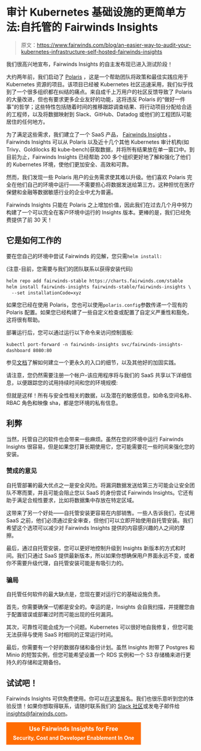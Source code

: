 # 审计 Kubernetes 基础设施的更简单方法:自托管的 Fairwinds Insights

> 原文：<https://www.fairwinds.com/blog/an-easier-way-to-audit-your-kubernetes-infrastructure-self-hosted-fairwinds-insights>

 我们很高兴地宣布，Fairwinds Insights 的自主发布现已进入测试阶段！

大约两年前，我们启动了 [Polaris](https://github.com/FairwindsOps/polaris) ，这是一个帮助团队将政策和最佳实践应用于 Kubernetes 资源的项目。该项目已经被 Kubernetes 社区迅速采用，我们似乎找到了一个很多组织都在纠结的痛点。来自成千上万用户的社区反馈导致了 Polaris 的大量改进，但也有要求更多企业友好的功能，这将违反 Polaris 的“做好一件事”的哲学；这些特性包括随着时间的推移跟踪调查结果、将行动项目分配给合适的工程师，以及将数据映射到 Slack、GitHub、Datadog 或他们的工程团队可能居住的任何地方。

为了满足这些需求，我们建立了一个 SaaS 产品， [Fairwinds Insights](https://www.fairwinds.com/insights) 。Fairwinds Insights 可以从 Polaris 以及近十几个其他 Kubernetes 审计机构(如 Trivy、Goldilocks 和 kube-bench)获取数据，并将所有结果放在单一窗口中。到目前为止，Fairwinds Insights 已经帮助 200 多个组织更好地了解和强化了他们的 Kubernetes 环境，使他们更加安全、高效和可靠。

然而，我们发现一些 Polaris 用户的业务需求使其难以升级。他们喜欢 Polaris 完全在他们自己的环境中运行——不需要担心将数据发送给第三方。这种担忧在医疗保健和金融等数据敏感行业的企业中尤为普遍。

Fairwinds Insights 只能在 Polaris 之上增加价值，因此我们在过去几个月中努力构建了一个可以完全在客户环境中运行的 Insights 版本。更棒的是，我们已经免费提供了前 30 天！

## 它是如何工作的

要在您自己的环境中尝试 Fairwinds 的见解，您只需`helm install:`

(注意-目前，您需要与我们的团队联系以获得安装代码)

```
helm repo add fairwinds-stable https://charts.fairwinds.com/stable
helm install fairwinds-insights fairwinds-stable/fairwinds-insights \
  --set installationCode=xyz
```

如果您已经在使用 Polaris，您也可以使用`polaris.config`参数传递一个现有的 Polaris 配置。如果您已经构建了一些自定义检查或配置了自定义严重性和豁免，这将很有帮助。

部署运行后，您可以通过运行以下命令来访问控制面板:

```
kubectl port-forward -n fairwinds-insights svc/fairwinds-insights-dashboard 8080:80
```

参见[文档](https://insights.docs.fairwinds.com/self-hosted/installation/)了解如何建立一个更永久的入口的细节，以及其他好的加固实践。

请注意，您仍然需要注册一个帐户-该应用程序将与我们的 SaaS 共享以下详细信息，以便跟踪您的试用持续时间和您的环境规模:

但就是这样！所有与安全性相关的数据，以及潜在的敏感信息，如命名空间名称、RBAC 角色和映像 sha，都是您环境的私有信息。

## 利弊

当然，托管自己的软件也会带来一些麻烦。虽然在您的环境中运行 Fairwinds Insights 很容易，但是如果您打算长期使用它，您可能需要花一些时间来强化您的安装。

### 赞成的意见

自托管部署的最大优点之一是安全风险。将漏洞数据发送给第三方可能会让安全团队不寒而栗，并且可能会阻止您以 SaaS 的身份尝试 Fairwinds Insights。它还有助于满足合规性要求，比如将数据集中存放在特定区域。

这带来了另一个好处——自托管安装更容易在内部销售。一些人告诉我们，在试用 SaaS 之前，他们必须通过安全审查，但他们可以立即开始使用自托管安装。我们希望这个选项可以减少对 Fairwinds Insights 提供的内容感兴趣的人之间的摩擦。

最后，通过自托管安装，您可以更好地控制升级到 Insights 新版本的方式和时间。我们只通过 SaaS 提供最新版本，所以如果你想确保用户界面永远不变，或者你不需要升级代理，自托管安装可能是有吸引力的。

### 骗局

自托管任何软件的最大缺点是，您现在要对运行它的基础设施负责。

首先，你需要确保一切都是安全的。幸运的是，Insights 会自我扫描，并提醒您由于配置错误或部署过时而可能出现的任何漏洞。

其次，可靠性可能会成为一个问题。Kubernetes 可以很好地自我修复，但您可能无法获得与使用 SaaS 时相同的正常运行时间。

最后，你需要有一个好的数据存储和备份计划。虽然 Insights 附带了 Postgres 和 Minio 的短暂实例，但您可能希望设置一个 RDS 实例和一个 S3 存储桶来进行更持久的存储和定期备份。

## 试试吧！

Fairwinds Insights 可供免费使用。你可以[在这里](/coming-soon)报名。我们也很乐意听到您的体验反馈！如果你想取得联系，请随时联系我们的 [Slack 社区](https://join.slack.com/t/fairwindscommunity/shared_invite/zt-e3c6vj4l-3lIH6dvKqzWII5fSSFDi1g)或发电子邮件给 insights@fairwinds.com。

[![Use Fairwinds Insights for Free Security, Cost and Developer Enablement In One](img/7c86296320eb01b215d8e2755e9c5b9d.png)](https://cta-redirect.hubspot.com/cta/redirect/2184645/34aa4987-a1f9-438a-a145-d7d82d5c479a)